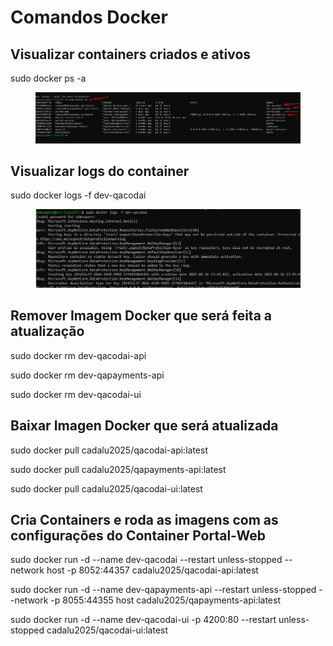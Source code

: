 # Comandos Docker

## Visualizar containers criados e ativos

sudo docker ps -a

<figure><img src="../.gitbook/assets/supero3.jpg" alt=""><figcaption></figcaption></figure>

## Visualizar logs do container

sudo docker logs -f dev-qacodai

<figure><img src="../.gitbook/assets/supero4.jpg" alt=""><figcaption></figcaption></figure>

## Remover Imagem Docker que será feita a atualização

sudo docker rm dev-qacodai-api

sudo docker rm dev-qapayments-api

sudo docker rm dev-qacodai-ui

## Baixar Imagen Docker que será atualizada

sudo docker pull cadalu2025/qacodai-api:latest

sudo docker pull cadalu2025/qapayments-api:latest

sudo docker pull cadalu2025/qacodai-ui:latest

## Cria Containers e roda as imagens com as configurações do Container Portal-Web

sudo docker run -d --name dev-qacodai --restart unless-stopped --network host -p 8052:44357 cadalu2025/qacodai-api:latest

sudo docker run -d --name dev-qapayments-api --restart unless-stopped --network -p 8055:44355 host cadalu2025/qapayments-api:latest

sudo docker run -d --name dev-qacodai-ui -p 4200:80 --restart unless-stopped cadalu2025/qacodai-ui:latest
